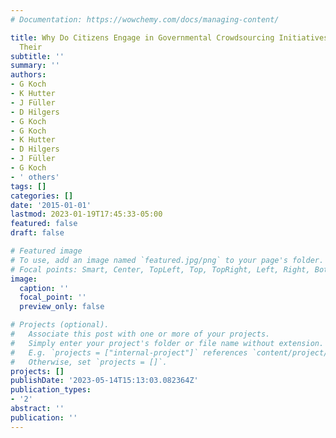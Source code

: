 ```yaml
---
# Documentation: https://wowchemy.com/docs/managing-content/

title: Why Do Citizens Engage in Governmental Crowdsourcing Initiatives? Motives and
  Their
subtitle: ''
summary: ''
authors:
- G Koch
- K Hutter
- J Füller
- D Hilgers
- G Koch
- G Koch
- K Hutter
- D Hilgers
- J Füller
- G Koch
- ' others'
tags: []
categories: []
date: '2015-01-01'
lastmod: 2023-01-19T17:45:33-05:00
featured: false
draft: false

# Featured image
# To use, add an image named `featured.jpg/png` to your page's folder.
# Focal points: Smart, Center, TopLeft, Top, TopRight, Left, Right, BottomLeft, Bottom, BottomRight.
image:
  caption: ''
  focal_point: ''
  preview_only: false

# Projects (optional).
#   Associate this post with one or more of your projects.
#   Simply enter your project's folder or file name without extension.
#   E.g. `projects = ["internal-project"]` references `content/project/deep-learning/index.md`.
#   Otherwise, set `projects = []`.
projects: []
publishDate: '2023-05-14T15:13:03.082364Z'
publication_types:
- '2'
abstract: ''
publication: ''
---
```

